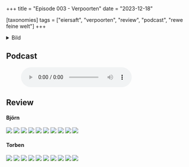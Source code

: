 +++
title = "Episode 003 - Verpoorten"
date = "2023-12-18"

[taxonomies]
tags = ["eiersaft", "verpoorten", "review", "podcast", "rewe feine welt"]
+++

<!-- <style>
body {
    background-image: url("/img/der-gute-pott.jpg") !important;
}
</style> -->

<details>
<summary>Bild</summary>
<img src="/img/verpoorten.jpg" />
</details>

## Podcast

<figure>
<audio controls src="/audio/podcasts/episode-003.ogg" type="audio/ogg">
</audio>
</figure>

## Review

#### Björn

<img src="/img/egg.png" class="egg-rating-item" />
<img src="/img/egg.png" class="egg-rating-item" />
<img src="/img/empty-egg.png" class="egg-rating-item" />
<img src="/img/empty-egg.png" class="egg-rating-item" />
<img src="/img/empty-egg.png" class="egg-rating-item" />
<img src="/img/empty-egg.png" class="egg-rating-item" />
<img src="/img/empty-egg.png" class="egg-rating-item" />
<img src="/img/empty-egg.png" class="egg-rating-item" />
<img src="/img/empty-egg.png" class="egg-rating-item" />
<img src="/img/empty-egg.png" class="egg-rating-item" />

#### Torben

<img src="/img/egg.png" class="egg-rating-item" />
<img src="/img/egg.png" class="egg-rating-item" />
<img src="/img/empty-egg.png" class="egg-rating-item" />
<img src="/img/empty-egg.png" class="egg-rating-item" />
<img src="/img/empty-egg.png" class="egg-rating-item" />
<img src="/img/empty-egg.png" class="egg-rating-item" />
<img src="/img/empty-egg.png" class="egg-rating-item" />
<img src="/img/empty-egg.png" class="egg-rating-item" />
<img src="/img/empty-egg.png" class="egg-rating-item" />
<img src="/img/empty-egg.png" class="egg-rating-item" />